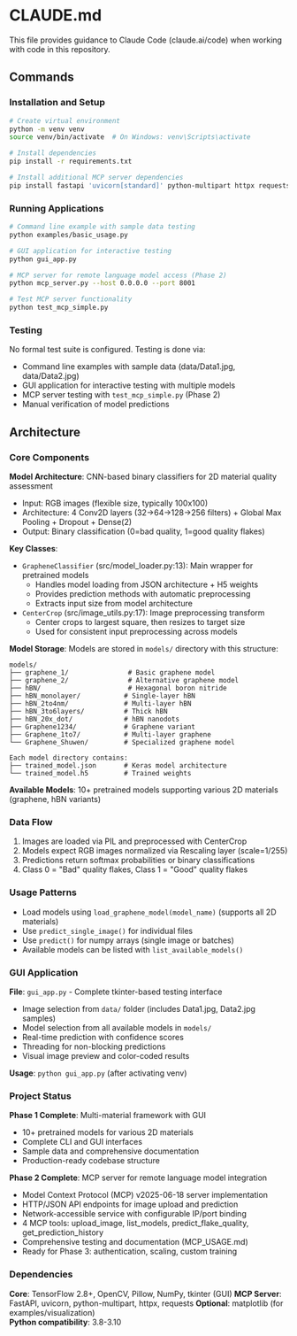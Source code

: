 # CLAUDE.md

This file provides guidance to Claude Code (claude.ai/code) when working with code in this repository.

## Commands

### Installation and Setup
```bash
# Create virtual environment
python -m venv venv
source venv/bin/activate  # On Windows: venv\Scripts\activate

# Install dependencies
pip install -r requirements.txt

# Install additional MCP server dependencies
pip install fastapi 'uvicorn[standard]' python-multipart httpx requests
```

### Running Applications
```bash
# Command line example with sample data testing
python examples/basic_usage.py

# GUI application for interactive testing
python gui_app.py

# MCP server for remote language model access (Phase 2)
python mcp_server.py --host 0.0.0.0 --port 8001

# Test MCP server functionality
python test_mcp_simple.py
```

### Testing
No formal test suite is configured. Testing is done via:
- Command line examples with sample data (data/Data1.jpg, data/Data2.jpg)
- GUI application for interactive testing with multiple models
- MCP server testing with `test_mcp_simple.py` (Phase 2)
- Manual verification of model predictions

## Architecture

### Core Components

**Model Architecture**: CNN-based binary classifiers for 2D material quality assessment
- Input: RGB images (flexible size, typically 100x100)  
- Architecture: 4 Conv2D layers (32→64→128→256 filters) + Global Max Pooling + Dropout + Dense(2)
- Output: Binary classification (0=bad quality, 1=good quality flakes)

**Key Classes**:
- `GrapheneClassifier` (src/model_loader.py:13): Main wrapper for pretrained models
  - Handles model loading from JSON architecture + H5 weights
  - Provides prediction methods with automatic preprocessing
  - Extracts input size from model architecture
- `CenterCrop` (src/image_utils.py:17): Image preprocessing transform
  - Center crops to largest square, then resizes to target size
  - Used for consistent input preprocessing across models

**Model Storage**: Models are stored in `models/` directory with this structure:
```
models/
├── graphene_1/               # Basic graphene model
├── graphene_2/               # Alternative graphene model
├── hBN/                      # Hexagonal boron nitride
├── hBN_monolayer/           # Single-layer hBN
├── hBN_2to4nm/              # Multi-layer hBN
├── hBN_3to6layers/          # Thick hBN
├── hBN_20x_dot/             # hBN nanodots
├── Graphene1234/            # Graphene variant
├── Graphene_1to7/           # Multi-layer graphene
└── Graphene_Shuwen/         # Specialized graphene model

Each model directory contains:
├── trained_model.json       # Keras model architecture
└── trained_model.h5         # Trained weights
```

**Available Models**: 10+ pretrained models supporting various 2D materials (graphene, hBN variants)

### Data Flow
1. Images are loaded via PIL and preprocessed with CenterCrop
2. Models expect RGB images normalized via Rescaling layer (scale=1/255)
3. Predictions return softmax probabilities or binary classifications
4. Class 0 = "Bad" quality flakes, Class 1 = "Good" quality flakes

### Usage Patterns
- Load models using `load_graphene_model(model_name)` (supports all 2D materials)
- Use `predict_single_image()` for individual files
- Use `predict()` for numpy arrays (single image or batches)
- Available models can be listed with `list_available_models()`

### GUI Application
**File**: `gui_app.py` - Complete tkinter-based testing interface
- Image selection from `data/` folder (includes Data1.jpg, Data2.jpg samples)
- Model selection from all available models in `models/`
- Real-time prediction with confidence scores
- Threading for non-blocking predictions
- Visual image preview and color-coded results

**Usage**: `python gui_app.py` (after activating venv)

### Project Status
**Phase 1 Complete**: Multi-material framework with GUI
- 10+ pretrained models for various 2D materials
- Complete CLI and GUI interfaces  
- Sample data and comprehensive documentation
- Production-ready codebase structure

**Phase 2 Complete**: MCP server for remote language model integration
- Model Context Protocol (MCP) v2025-06-18 server implementation
- HTTP/JSON API endpoints for image upload and prediction
- Network-accessible service with configurable IP/port binding
- 4 MCP tools: upload_image, list_models, predict_flake_quality, get_prediction_history
- Comprehensive testing and documentation (MCP_USAGE.md)
- Ready for Phase 3: authentication, scaling, custom training

### Dependencies
**Core**: TensorFlow 2.8+, OpenCV, Pillow, NumPy, tkinter (GUI)
**MCP Server**: FastAPI, uvicorn, python-multipart, httpx, requests
**Optional**: matplotlib (for examples/visualization)  
**Python compatibility**: 3.8-3.10
